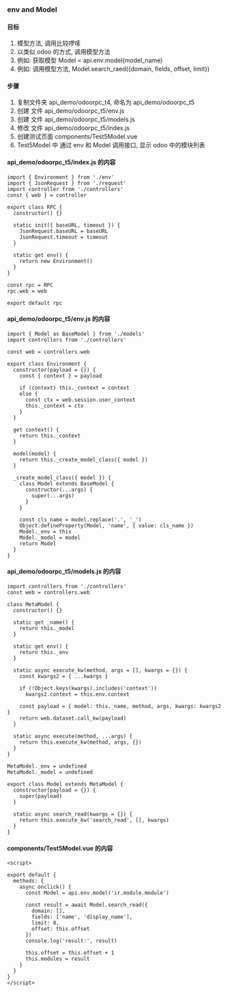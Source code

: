 ### env and Model

#### 目标

1. 模型方法, 调用比较啰嗦
2. 以类似 odoo 的方式, 调用模型方法
3. 例如: 获取模型 Model = api.env.model(model_name)
4. 例如: 调用模型方法, Model.search_raed({domain, fields, offset, limit})

#### 步骤

1. 复制文件夹 api_demo/odoorpc_t4, 命名为 api_demo/odoorpc_t5
2. 创建 文件 api_demo/odoorpc_t5/env.js
3. 创建 文件 api_demo/odoorpc_t5/models.js
4. 修改 文件 api_demo/odoorpc_t5/index.js
5. 创建测试页面 components/Test5Model.vue
6. Test5Model 中 通过 env 和 Model 调用接口, 显示 odoo 中的模块列表

#### api_demo/odoorpc_t5/index.js 的内容

```
import { Environment } from './env'
import { JsonRequest } from './request'
import controller from './controllers'
const { web } = controller

export class RPC {
  constructor() {}

  static init({ baseURL, timeout }) {
    JsonRequest.baseURL = baseURL
    JsonRequest.timeout = timeout
  }

  static get env() {
    return new Environment()
  }
}

const rpc = RPC
rpc.web = web

export default rpc
```

#### api_demo/odoorpc_t5/env.js 的内容

```
import { Model as BaseModel } from './models'
import controllers from './controllers'

const web = controllers.web

export class Environment {
  constructor(payload = {}) {
    const { context } = payload

    if (context) this._context = context
    else {
      const ctx = web.session.user_context
      this._context = ctx
    }
  }

  get context() {
    return this._context
  }

  model(model) {
    return this._create_model_class({ model })
  }

  _create_model_class({ model }) {
    class Model extends BaseModel {
      constructor(...args) {
        super(...args)
      }
    }

    const cls_name = model.replace('.', '_')
    Object.defineProperty(Model, 'name', { value: cls_name })
    Model._env = this
    Model._model = model
    return Model
  }
}

```

#### api_demo/odoorpc_t5/models.js 的内容

```
import controllers from './controllers'
const web = controllers.web

class MetaModel {
  constructor() {}

  static get _name() {
    return this._model
  }

  static get env() {
    return this._env
  }

  static async execute_kw(method, args = [], kwargs = {}) {
    const kwargs2 = { ...kwargs }

    if (!Object.keys(kwargs).includes('context'))
      kwargs2.context = this.env.context

    const payload = { model: this._name, method, args, kwargs: kwargs2 }
    return web.dataset.call_kw(payload)
  }

  static async execute(method, ...args) {
    return this.execute_kw(method, args, {})
  }
}

MetaModel._env = undefined
MetaModel._model = undefined

export class Model extends MetaModel {
  constructor(payload = {}) {
    super(payload)
  }

  static async search_read(kwargs = {}) {
    return this.execute_kw('search_read', [], kwargs)
  }
}

```

#### components/Test5Model.vue 的内容

```
<script>

export default {
  methods: {
    async onclick() {
      const Model = api.env.model('ir.module.module')

      const result = await Model.search_read({
        domain: [],
        fields: ['name', 'display_name'],
        limit: 8,
        offset: this.offset
      })
      console.log('result:', result)

      this.offset = this.offset + 1
      this.modules = result
    }
  }
}
</script>

```
